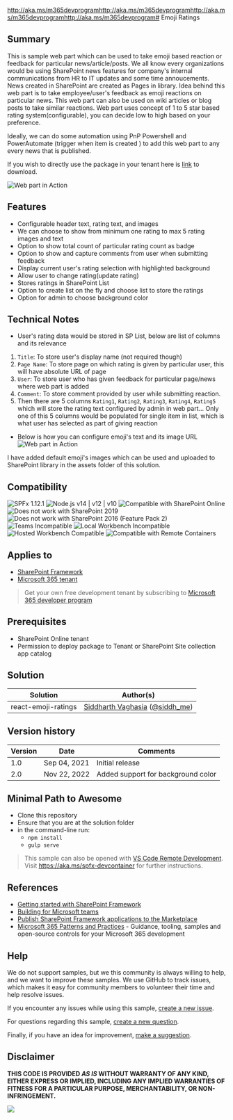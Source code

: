 http://aka.ms/m365devprogramhttp://aka.ms/m365devprogramhttp://aka.ms/m365devprogramhttp://aka.ms/m365devprogram# Emoji Ratings

## Summary

This is sample web part which can be used to take emoji based reaction or feedback for particular news/article/posts.
We all know every organizations would be using SharePoint news features for company's internal communications from HR to IT updates and some time annoucements. News created in SharePoint are created as Pages in library. Idea behind this web part is to take employee/user's feedback as emoji reactions on particular news. This web part can also be used on wiki articles or blog posts to take similar reactions. Web part uses concept of 1 to 5 star based rating system(configurable), you can decide low to high based on your preference.

Ideally, we can do some automation using PnP Powershell and PowerAutomate (trigger when item is created ) to add this web part to any every news that is published.

If you wish to directly use the package in your tenant here is [link](https://github.com/siddharth-vaghasia/public-docs/blob/master/react-emoji-reaction-rating.sppkg) to download.

 
![Web part in Action](./assets/EmojiWPinAction.gif)

## Features

* Configurable header text, rating text, and images
* We can choose to show from minimum one rating to max 5 rating images and text
* Option to show total count of particular rating count as badge
* Option to show and capture comments from user when submitting feedback
* Display current user's rating selection with highlighted background
* Allow user to change rating(update rating)
* Stores ratings in SharePoint List
* Option to create list on the fly and choose list to store the ratings
* Option for admin to choose background color

## Technical Notes

* User's rating data would be stored in SP List, below are list of columns and its relevance

1. `Title`: To store user's display name (not required though)
2. `Page Name`: To store page on which rating is given by particular user, this will have absolute URL of page
3. `User`: To store user who has given feedback for particular page/news where web part is added
4. `Comment`: To store comment provided by user while submitting reaction.
5. Then there are 5 columns `Rating1`, `Rating2`, `Rating3`, `Rating4`, `Rating5` which will store the rating text configured by admin in web part... Only one of this 5 columns would be populated for single item in list, which is what user has selected as part of giving reaction

* Below is how you can configure emoji's text and its image URL
![Web part in Action](./assets/EmojisConfigurations.png)

I have added default emoji's images which can be used and uploaded to SharePoint library in the assets folder of this solution.


## Compatibility

![SPFx 1.12.1](https://img.shields.io/badge/SPFx-1.12.1-green.svg)
![Node.js v14 | v12 | v10](https://img.shields.io/badge/Node.js-v14%20%7C%20v12%20%7C%20v10-green.svg)
![Compatible with SharePoint Online](https://img.shields.io/badge/SharePoint%20Online-Compatible-green.svg)
![Does not work with SharePoint 2019](https://img.shields.io/badge/SharePoint%20Server%202019-Incompatible-red.svg "SharePoint Server 2019 requires SPFx 1.4.1 or lower")
![Does not work with SharePoint 2016 (Feature Pack 2)](https://img.shields.io/badge/SharePoint%20Server%202016%20(Feature%20Pack%202)-Incompatible-red.svg "SharePoint Server 2016 Feature Pack 2 requires SPFx 1.1")
![Teams Incompatible](https://img.shields.io/badge/Teams-Incompatible-lightgrey.svg)
![Local Workbench Incompatible](https://img.shields.io/badge/Local%20Workbench-Incompatible-red.svg "This solution requires access to a SharePoint list")
![Hosted Workbench Compatible](https://img.shields.io/badge/Hosted%20Workbench-Compatible-green.svg)
![Compatible with Remote Containers](https://img.shields.io/badge/Remote%20Containers-Compatible-green.svg)


## Applies to

- [SharePoint Framework](https://aka.ms/spfx)
- [Microsoft 365 tenant](https://learn.microsoft.com/sharepoint/dev/spfx/set-up-your-developer-tenant)

> Get your own free development tenant by subscribing to [Microsoft 365 developer program](http://aka.ms/o365devprogram)

## Prerequisites

* SharePoint Online tenant
* Permission to deploy package to Tenant or SharePoint Site collection app catalog

## Solution

Solution|Author(s)
--------|---------
react-emoji-ratings | [Siddharth Vaghasia](https://github.com/siddharth-vaghasia) ([@siddh_me](https://twitter.com/siddh_me))

## Version history

Version|Date|Comments
-------|----|--------
1.0|Sep 04, 2021|Initial release
2.0|Nov 22, 2022|Added support for background color

## Minimal Path to Awesome

- Clone this repository
- Ensure that you are at the solution folder
- in the command-line run:
  - `npm install`
  - `gulp serve`

>  This sample can also be opened with [VS Code Remote Development](https://code.visualstudio.com/docs/remote/remote-overview). Visit https://aka.ms/spfx-devcontainer for further instructions.

## References

- [Getting started with SharePoint Framework](https://learn.microsoft.com/sharepoint/dev/spfx/set-up-your-developer-tenant)
- [Building for Microsoft teams](https://learn.microsoft.com/sharepoint/dev/spfx/build-for-teams-overview)
- [Publish SharePoint Framework applications to the Marketplace](https://learn.microsoft.com/sharepoint/dev/spfx/publish-to-marketplace-overview)
- [Microsoft 365 Patterns and Practices](https://aka.ms/m365pnp) - Guidance, tooling, samples and open-source controls for your Microsoft 365 development


## Help

We do not support samples, but we this community is always willing to help, and we want to improve these samples. We use GitHub to track issues, which makes it easy for  community members to volunteer their time and help resolve issues.

If you encounter any issues while using this sample, [create a new issue](https://github.com/pnp/sp-dev-fx-webparts/issues/new?assignees=&labels=Needs%3A+Triage+%3Amag%3A%2Ctype%3Abug-suspected%2Csample%3A%20react-emoji-ratings&template=bug-report.yml&sample=react-emoji-ratings&authors=@siddharth-vaghasia&title=react-emoji-ratings%20-%20).

For questions regarding this sample, [create a new question](https://github.com/pnp/sp-dev-fx-webparts/issues/new?assignees=&labels=Needs%3A+Triage+%3Amag%3A%2Ctype%3Aquestion%2Csample%3A%20react-emoji-ratings&template=question.yml&sample=react-emoji-ratings&authors=@siddharth-vaghasia&title=react-emoji-ratings%20-%20).

Finally, if you have an idea for improvement, [make a suggestion](https://github.com/pnp/sp-dev-fx-webparts/issues/new?assignees=&labels=Needs%3A+Triage+%3Amag%3A%2Ctype%3Aenhancement%2Csample%3A%20react-emoji-ratings&template=question.yml&sample=react-emoji-ratings&authors=@siddharth-vaghasia&title=react-emoji-ratings%20-%20).

## Disclaimer

**THIS CODE IS PROVIDED *AS IS* WITHOUT WARRANTY OF ANY KIND, EITHER EXPRESS OR IMPLIED, INCLUDING ANY IMPLIED WARRANTIES OF FITNESS FOR A PARTICULAR PURPOSE, MERCHANTABILITY, OR NON-INFRINGEMENT.**


<img src="https://pnptelemetry.azurewebsites.net/sp-dev-fx-webparts/samples/react-emoji-ratings" />
